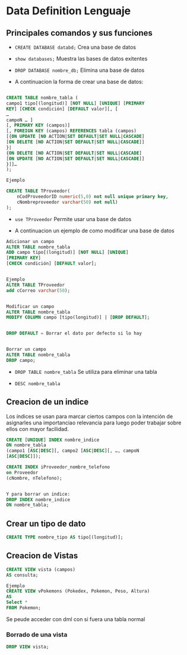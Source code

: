 # Data Definition Lenguaje

## Principales comandos y sus funciones

- ``CREATE DATABASE databd;`` Crea una base de datos

- ``show databases;`` Muestra las bases de datos exitentes

- ``DROP DATABASE nombre_db;`` Elimina una base de datos

- A continuacion la forma de crear una base de datos:

``` sql

CREATE TABLE nombre_tabla (
campo1 tipo[(longitud)] [NOT NULL] [UNIQUE] [PRIMARY
KEY] [CHECK condición] [DEFAULT valor][, [
…
campoN … ]
[, PRIMARY KEY (campos)]
[, FOREIGN KEY (campos) REFERENCES tabla (campos)
[{ON UPDATE [NO ACTION|SET DEFAULT|SET NULL|CASCADE]
[ON DELETE [NO ACTION|SET DEFAULT|SET NULL|CASCADE]]
}|
{ON DELETE [NO ACTION|SET DEFAULT|SET NULL|CASCADE]
[ON UPDATE [NO ACTION|SET DEFAULT|SET NULL|CASCADE]]
}]]…
);

Ejemplo

CREATE TABLE TProveedor(
    nCodProveedorID numeric(5,0) not null unique primary key,
    cNombreproveedor varchar(50) not null)
);
```

- ``use TProveedor`` Permite usar una base de datos

- A continuacion un ejemplo de como modificar una base de datos

```sql
Adicionar un campo
ALTER TABLE nombre_tabla
ADD campo tipo[(longitud)] [NOT NULL] [UNIQUE]
[PRIMARY KEY]
[CHECK condición] [DEFAULT valor];


Ejemplo 
ALTER TABLE TProveedor
add cCorreo varchar(50);


Modificar un campo
ALTER TABLE nombre_tabla
MODIFY COLUMN campo [tipo(longitud)] | [DROP DEFAULT];


DROP DEFAULT = Borrar el dato por defecto si lo hay 


Borrar un campo
ALTER TABLE nombre_tabla
DROP campo;
```

- ``DROP TABLE nombre_tabla`` Se utiliza para eliminar una tabla

- ``DESC nombre_tabla``

## Creacion de un indice

Los índices se usan para marcar ciertos campos con la intención de asignarles una importanciao relevancia para luego poder trabajar sobre ellos con mayor facilidad.

```sql
CREATE [UNIQUE] INDEX nombre_indice
ON nombre_tabla
(campo1 [ASC|DESC][, campo2 [ASC|DESC][, …, campoN
[ASC|DESC]]);

CREATE INDEX iProveedor_nombre_telefono
on Proveedor
(cNombre, nTelefono);


Y para borrar un indice: 
DROP INDEX nombre_indice
ON nombre_tabla;
```

## Crear un tipo de dato

```sql
CREATE TYPE nombre_tipo AS tipo[(longitud)];
```

## Creacion de Vistas

```sql
CREATE VIEW vista (campos)
AS consulta;

Ejemplo 
CREATE VIEW vPokemons (Pokedex, Pokemon, Peso, Altura)
AS 
Select *
FROM Pokemon;
```

Se peude acceder con dml con si fuera una tabla normal

### Borrado de una vista

```sql
DROP VIEW vista;
```
